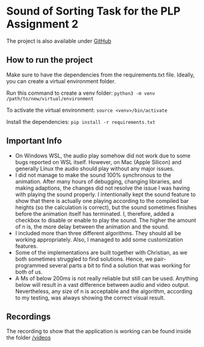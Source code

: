 # Sound of Sorting Task for the PLP Assignment 2
The project is also available under [GitHub](https://github.com/Off3line/sound-of-sorting)

## How to run the project
Make sure to have the dependencies from the requirements.txt file. Ideally, you can create a virtual environment folder. 


Run this command to create a venv folder:
``python3 -m venv /path/to/new/virtual/environment``

To activate the virtual environment:
``source <venv>/bin/activate``

Install the dependencies: ``pip install -r requirements.txt``

## Important Info
- On Windows WSL, the audio play somehow did not work due to some bugs reported on WSL itself. However, on Mac (Apple Silicon) and generally Linux the audio should play without any major issues.
- I did not manage to make the sound 100% synchronous to the animation. After many hours of debugging, changing libraries, and making adaptions, the changes did not resolve the issue I was having with playing the sound properly. I intentionally kept the sound feature to show that there is actually one playing according to the compiled bar heights (so the calculation is correct), but the sound sometimes finishes before the animation itself has terminated. I, therefore, added a checkbox to disable or enable to play the sound. The higher the amount of n is, the more delay between the animation and the sound.
- I included more than three different algorithms. They should all be working appropriately. Also, I managed to add some customization features.
- Some of the implementations are built together with Christian, as we both sometimes struggled to find solutions. Hence, we pair-programmed several parts a bit to find a solution that was working for both of us.
- A Ms of below 200ms is not really reliable but still can be used. Anything below will result in a vast difference between audio and video output. Nevertheless, any size of n is acceptable and the algorithm, according to my testing, was always showing the correct visual result.

## Recordings
The recording to show that the application is working can be found inside the folder [/videos](/videos/)


